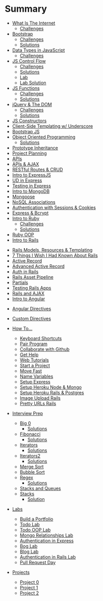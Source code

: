 # Summary
* [What Is The Internet](what-is-the-internet.md)
  * [Challenges](what-is-the-internet-challenges.md)
* [Bootstrap](bootstrap.md)
  * [Challenges](bootstrap-challenges.md)
  * [Solutions](bootstrap-solutions.md)
* [Data Types in JavaScript](data-types.md)
  * [Challenges](data-types-challenges.md)
  <!-- * [Solutions](data-types-solutions.md) TODO -->
* [JS Control Flow](js-control-flow.md)
  * [Challenges](js-control-flow-challenges.md)
  * [Solutions](js-control-flow-solutions.md)
  * [Lab](js-control-flow-lab.md)
  * [Lab Solution](js-control-flow-lab-solutions.md)
* [JS Functions](js-functions.md)
  * [Challenges](js-functions-challenges.md)
  * [Solutions](js-functions-solutions.md)
* [jQuery & The DOM](jquery.md)
  * [Challenges](jquery-challenges.md)
  * [Solutions](jquery-solutions.md)
* [JS Constructors](js-constructors.md)
* [Client-Side Templating w/ Underscore](underscore-templating.md)
* [Bootstrap JS](bootstrap-js.md)
* [Object Oriented Programming](oop.md)
  * [Solutions](oop-solutions.md)
* [Prototype Inheritance](prototype-inheritance.md)
* [Project Planning](how_to/start-a-project.md)
* [APIs](exploring-apis.md)
* [APIs & AJAX](apis-and-ajax.md)
* [RESTful Routes & CRUD](apis-rest-crud.md)
* [Intro to ExpressJS](express-intro.md)
* [UD in Express](express-update-delete.md)
* [Testing in Express](express-testing.md)
* [Intro to MongoDB](mongo-intro.md)
* [Mongoose](mongo-mongoose.md)
* [NoSQL Associations](mongo-associations.md)
* [Authentication with Sessions & Cookies](express-auth.md)
* [Express & Bcrypt](express-auth-bcrypt.md)
* [Intro to Ruby](ruby-intro.md)
  * [Challenges](ruby-intro-challenges.md)
  * [Solutions](ruby-intro-solutions.md)
* [Ruby OOP](ruby-oop.md)
* [Intro to Rails](rails-intro.md)
<!-- Make dedicated template helpers lesson -->
* [Rails Models, Resources & Templating](rails-templating.md)
* [7 Things I Wish I Had Known About Rails](what-i-wish-i-knew-about-rails.md)
* [Active Record](active-record.md)
* [Advanced Active Record](advanced-active-record.md)
* [Auth in Rails](auth-rails.md)
* [Rails Asset Pipeline](asset-pipeline.md)
* [Partials](partials.md)
* [Testing Rails Apps](rails-testing.md)
* [Rails and AJAX](rails-ajax.md)
* [Intro to Angular](angular-intro.md)
<!-- * [Challenges](angular-intro-challenges.md) -->
* [Angular Directives](angular-directives.md)
<!-- * [Challenges](angular-directives-challenges.md) -->
<!-- * [Angular Routing](angular-routing.md) -->
<!-- * [Challenges](angular-routing-challenges.md) -->
<!-- * [Angular ngResource](angular-resource.md) -->
* [Custom Directives](angular-custom-directives.md)
<!-- * [Challenges](angular-custom-directives-challenges.md) -->

* [How To...](/how_to/README.md)
  * [Keyboard Shortcuts](/how_to/keyboard-shortcuts.md)
  * [Pair Program](/how_to/how_to_pair_program.md)
  * [Collaborate with Github](/how_to/collaborate-with-github.md)
  * [Get Help](/how_to/how_to_get_help.md)
  * [Web Tutorials](/how_to/web-tutorials.md)
  * [Start a Project](/how_to/start-a-project.md)
  * [Move Fast](/how_to/outside-in-dev.md)
  * [Name Variables](/how_to/name-variables.md)
  * [Setup Express](/how_to/express_project_setup.md)
  * [Setup Heroku Node & Mongo](/how_to/heroku_node_mongo.md)
  * [Setup Heroku Rails & Postgres](/how_to/heroku_rails_postgres.md)
  <!-- * [Hiding API Keys]() -->
  * [Image Upload Rails](/how_to/rails-image-upload.md)
  * [Pretty URLs Rails](/how_to/rails-pretty-urls.md)

* [Interview Prep](/interview_prep/README.md)
  * [Big 0](/interview_prep/big-0.md)
    * [Solutions](/interview_prep/big-0-solutions.md)
  * [Fibonacci](/interview_prep/fibonacci.md)
    * [Solutions](/interview_prep/fibonacci-solutions.md)
  * [Iterators](/interview_prep/iterators.md)
    * [Solutions](/interview_prep/iterators-solutions.md)
  * [Iterators2](/interview_prep/iterators2.md)
    * [Solutions](/interview_prep/iterators2-solutions)
  * [Merge Sort](/interview_prep/merge-sort.md)
  * [Bubble Sort](/interview_prep/bubble-sort.md)
  * [Regex](/interview_prep/regex.md)
    * [Solutions](/interview_prep/regex-solutions.md)
  * [Stacks and Queues](/interview_prep/stacks_and_queues.md)
  * [Stacks](/interview_prep/stacks.md)
    * [Solution](/interview_prep/stacks-solution.md)
* [Labs](/labs/README.md)
  * [Build a Portfolio](/labs/portfolio-lab/README.md)
  * [Todo Lab](/labs/todo-lab/README.md)
  * [Todo OOP Lab](/labs/todo-oop-lab/README.md)
  * [Mongo Relationships Lab](/labs/mongo-relationship-lab/README.md)
  * [Authentication in Express](/labs/node-auth-lab/README.md)
  * [Bog Lab](/labs/rails-bog-lab/README.md)
  * [Blog Lab](/labs/rails-blog-lab/README.md)
  * [Authentication in Rails Lab](/labs/rails-auth-lab/README.md)
  * [Pull Request Day](/labs/pull-request-day/README.md)
* [Projects](/projects/README.md)
  * [Project 0](/projects/project-0-microblog.md)
  * [Project 1](/projects/project-1.md)
  * [Project 2](/projects/project-2.md)
  <!-- * [Project 3](/projects/project-3.md) -->

